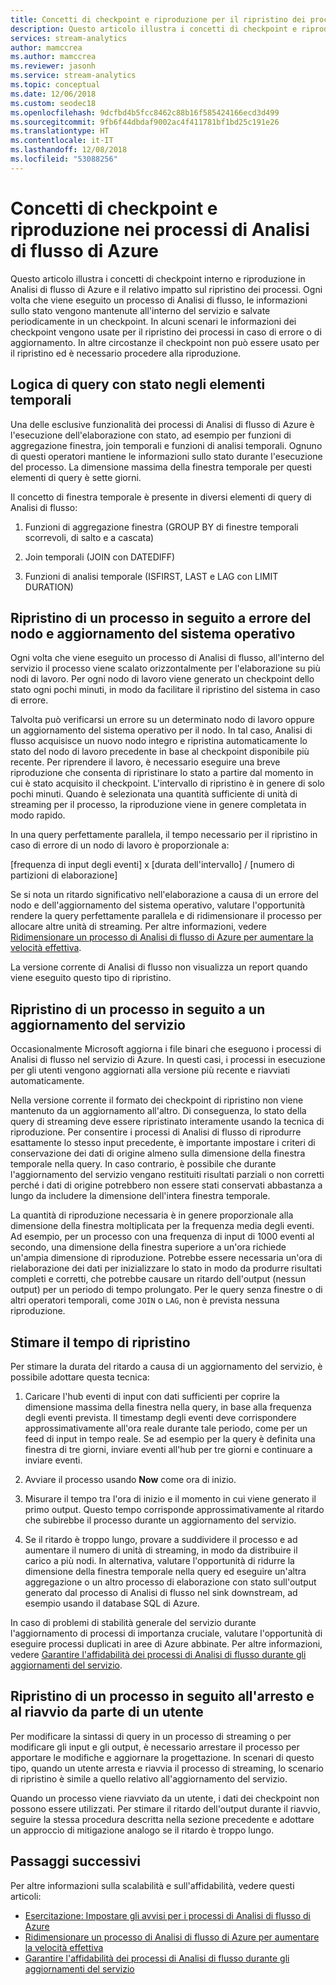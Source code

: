 ```yaml
---
title: Concetti di checkpoint e riproduzione per il ripristino dei processi in Analisi di flusso di Azure
description: Questo articolo illustra i concetti di checkpoint e riproduzione per il ripristino dei processi in Analisi di flusso di Azure.
services: stream-analytics
author: mamccrea
ms.author: mamccrea
ms.reviewer: jasonh
ms.service: stream-analytics
ms.topic: conceptual
ms.date: 12/06/2018
ms.custom: seodec18
ms.openlocfilehash: 9dcfbd4b5fcc8462c88b16f585424166ecd3d499
ms.sourcegitcommit: 9fb6f44dbdaf9002ac4f411781bf1bd25c191e26
ms.translationtype: HT
ms.contentlocale: it-IT
ms.lasthandoff: 12/08/2018
ms.locfileid: "53088256"
---
```

# <a name="checkpoint-and-replay-concepts-in-azure-stream-analytics-jobs"></a>Concetti di checkpoint e riproduzione nei processi di Analisi di flusso di Azure
Questo articolo illustra i concetti di checkpoint interno e riproduzione in Analisi di flusso di Azure e il relativo impatto sul ripristino dei processi. Ogni volta che viene eseguito un processo di Analisi di flusso, le informazioni sullo stato vengono mantenute all'interno del servizio e salvate periodicamente in un checkpoint. In alcuni scenari le informazioni dei checkpoint vengono usate per il ripristino dei processi in caso di errore o di aggiornamento. In altre circostanze il checkpoint non può essere usato per il ripristino ed è necessario procedere alla riproduzione.

## <a name="stateful-query-logicin-temporal-elements"></a>Logica di query con stato negli elementi temporali
Una delle esclusive funzionalità dei processi di Analisi di flusso di Azure è l'esecuzione dell'elaborazione con stato, ad esempio per funzioni di aggregazione finestra, join temporali e funzioni di analisi temporali. Ognuno di questi operatori mantiene le informazioni sullo stato durante l'esecuzione del processo. La dimensione massima della finestra temporale per questi elementi di query è sette giorni. 

Il concetto di finestra temporale è presente in diversi elementi di query di Analisi di flusso:
1. Funzioni di aggregazione finestra (GROUP BY di finestre temporali scorrevoli, di salto e a cascata)

2. Join temporali (JOIN con DATEDIFF)

3. Funzioni di analisi temporale (ISFIRST, LAST e LAG con LIMIT DURATION)


## <a name="job-recovery-from-node-failure-including-os-upgrade"></a>Ripristino di un processo in seguito a errore del nodo e aggiornamento del sistema operativo
Ogni volta che viene eseguito un processo di Analisi di flusso, all'interno del servizio il processo viene scalato orizzontalmente per l'elaborazione su più nodi di lavoro. Per ogni nodo di lavoro viene generato un checkpoint dello stato ogni pochi minuti, in modo da facilitare il ripristino del sistema in caso di errore.

Talvolta può verificarsi un errore su un determinato nodo di lavoro oppure un aggiornamento del sistema operativo per il nodo. In tal caso, Analisi di flusso acquisisce un nuovo nodo integro e ripristina automaticamente lo stato del nodo di lavoro precedente in base al checkpoint disponibile più recente. Per riprendere il lavoro, è necessario eseguire una breve riproduzione che consenta di ripristinare lo stato a partire dal momento in cui è stato acquisito il checkpoint. L'intervallo di ripristino è in genere di solo pochi minuti. Quando è selezionata una quantità sufficiente di unità di streaming per il processo, la riproduzione viene in genere completata in modo rapido. 

In una query perfettamente parallela, il tempo necessario per il ripristino in caso di errore di un nodo di lavoro è proporzionale a:

[frequenza di input degli eventi] x [durata dell'intervallo] / [numero di partizioni di elaborazione]

Se si nota un ritardo significativo nell'elaborazione a causa di un errore del nodo e dell'aggiornamento del sistema operativo, valutare l'opportunità rendere la query perfettamente parallela e di ridimensionare il processo per allocare altre unità di streaming. Per altre informazioni, vedere [Ridimensionare un processo di Analisi di flusso di Azure per aumentare la velocità effettiva](stream-analytics-scale-jobs.md).

La versione corrente di Analisi di flusso non visualizza un report quando viene eseguito questo tipo di ripristino.

## <a name="job-recovery-from-a-service-upgrade"></a>Ripristino di un processo in seguito a un aggiornamento del servizio 
Occasionalmente Microsoft aggiorna i file binari che eseguono i processi di Analisi di flusso nel servizio di Azure. In questi casi, i processi in esecuzione per gli utenti vengono aggiornati alla versione più recente e riavviati automaticamente. 

Nella versione corrente il formato dei checkpoint di ripristino non viene mantenuto da un aggiornamento all'altro. Di conseguenza, lo stato della query di streaming deve essere ripristinato interamente usando la tecnica di riproduzione. Per consentire i processi di Analisi di flusso di riprodurre esattamente lo stesso input precedente, è importante impostare i criteri di conservazione dei dati di origine almeno sulla dimensione della finestra temporale nella query. In caso contrario, è possibile che durante l'aggiornamento del servizio vengano restituiti risultati parziali o non corretti perché i dati di origine potrebbero non essere stati conservati abbastanza a lungo da includere la dimensione dell'intera finestra temporale.

La quantità di riproduzione necessaria è in genere proporzionale alla dimensione della finestra moltiplicata per la frequenza media degli eventi. Ad esempio, per un processo con una frequenza di input di 1000 eventi al secondo, una dimensione della finestra superiore a un'ora richiede un'ampia dimensione di riproduzione. Potrebbe essere necessaria un'ora di rielaborazione dei dati per inizializzare lo stato in modo da produrre risultati completi e corretti, che potrebbe causare un ritardo dell'output (nessun output) per un periodo di tempo prolungato. Per le query senza finestre o di altri operatori temporali, come `JOIN` o `LAG`, non è prevista nessuna riproduzione.

## <a name="estimate-replay-catch-up-time"></a>Stimare il tempo di ripristino
Per stimare la durata del ritardo a causa di un aggiornamento del servizio, è possibile adottare questa tecnica:

1. Caricare l'hub eventi di input con dati sufficienti per coprire la dimensione massima della finestra nella query, in base alla frequenza degli eventi prevista. Il timestamp degli eventi deve corrispondere approssimativamente all'ora reale durante tale periodo, come per un feed di input in tempo reale. Se ad esempio per la query è definita una finestra di tre giorni, inviare eventi all'hub per tre giorni e continuare a inviare eventi. 

2. Avviare il processo usando **Now** come ora di inizio. 

3. Misurare il tempo tra l'ora di inizio e il momento in cui viene generato il primo output. Questo tempo corrisponde approssimativamente al ritardo che subirebbe il processo durante un aggiornamento del servizio.

4. Se il ritardo è troppo lungo, provare a suddividere il processo e ad aumentare il numero di unità di streaming, in modo da distribuire il carico a più nodi. In alternativa, valutare l'opportunità di ridurre la dimensione della finestra temporale nella query ed eseguire un'altra aggregazione o un altro processo di elaborazione con stato sull'output generato dal processo di Analisi di flusso nel sink downstream, ad esempio usando il database SQL di Azure.

In caso di problemi di stabilità generale del servizio durante l'aggiornamento di processi di importanza cruciale, valutare l'opportunità di eseguire processi duplicati in aree di Azure abbinate. Per altre informazioni, vedere [Garantire l'affidabilità dei processi di Analisi di flusso durante gli aggiornamenti del servizio](stream-analytics-job-reliability.md).

## <a name="job-recovery-from-a-user-initiated-stop-and-start"></a>Ripristino di un processo in seguito all'arresto e al riavvio da parte di un utente
Per modificare la sintassi di query in un processo di streaming o per modificare gli input e gli output, è necessario arrestare il processo per apportare le modifiche e aggiornare la progettazione. In scenari di questo tipo, quando un utente arresta e riavvia il processo di streaming, lo scenario di ripristino è simile a quello relativo all'aggiornamento del servizio. 

Quando un processo viene riavviato da un utente, i dati dei checkpoint non possono essere utilizzati. Per stimare il ritardo dell'output durante il riavvio, seguire la stessa procedura descritta nella sezione precedente e adottare un approccio di mitigazione analogo se il ritardo è troppo lungo.

## <a name="next-steps"></a>Passaggi successivi
Per altre informazioni sulla scalabilità e sull'affidabilità, vedere questi articoli:
- [Esercitazione: Impostare gli avvisi per i processi di Analisi di flusso di Azure](stream-analytics-set-up-alerts.md)
- [Ridimensionare un processo di Analisi di flusso di Azure per aumentare la velocità effettiva](stream-analytics-scale-jobs.md)
- [Garantire l'affidabilità dei processi di Analisi di flusso durante gli aggiornamenti del servizio](stream-analytics-job-reliability.md)
